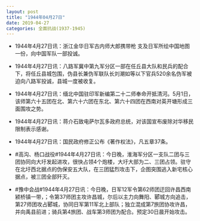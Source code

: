 ```yaml
---
layout: post
title: "1944年04月27日"
date: 2019-04-27
categories: 全面抗战(1937-1945)
---
```


<meta name="referrer" content="no-referrer" />

- 1944年4月27日讯：浙江金华日军古内师大郎携带枪 支及日军所绘中国地图一份，向中国军队一部投诚。 

- 1944年4月27日讯：八路军冀中第九军分区一部在任丘县大队和民兵的配合下，将任丘县城包围，伪县长兼伪军联队长刘潮如等以下官兵520余名伪军被迫向八路军投诚，县城一度被收复。 

- 1944年4月27日讯：缅北中国驻印军新编第二十二师奉命开抵清河。5月1日，该师第六十五团在北、第六十六团在东北、第六十四团在西南对英开塘形成三面围攻之势。 

- 1944年4月27日讯：蒋介石致电萨尔瓦多政府总统，对该国宣布废除对华移民限制表示感谢。 

- 1944年4月27日讯：国民政府修正公布《著作权法》，凡五章37条。 

- #高沟、杨口战役#1944年4月27日讯：今日晚，淮海军分区一支队二团与三团协同向大圩发起进攻，很快占领4个炮楼，大圩大部为二、三团占领。驻守在北圩西北据点的伪保安五大队，在三团猛烈攻击下，企图突围逃入新宅核心据点，被三团全部歼灭。 

- #豫中会战#1944年4月27日讯：今日晚，日军12军令第62师团迂回许昌西南颍桥镇一带，；令第37师团主攻许昌城，尔后以主力向舞阳、郾城方向追击，第27师团攻占郾城，协同日军第11军北上部队；独立混成第7旅团协攻许昌，并向禹县前进；骑兵第4旅团、战车第3师团为配合。预定30日晨开始攻击。 

